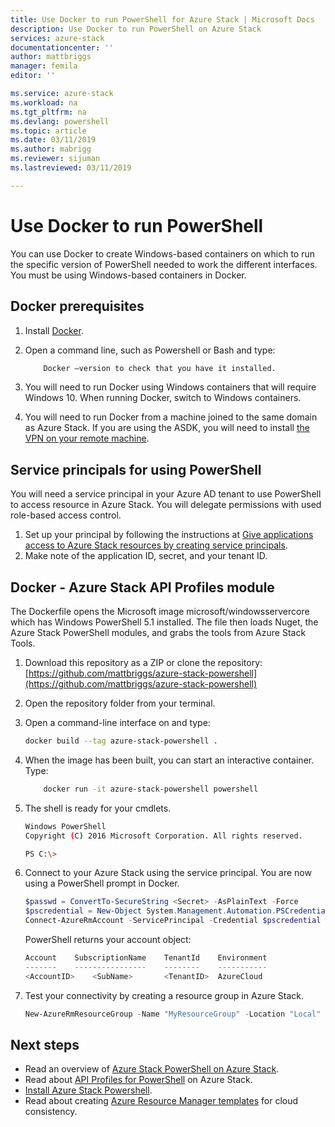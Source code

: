 ```yaml
---
title: Use Docker to run PowerShell for Azure Stack | Microsoft Docs
description: Use Docker to run PowerShell on Azure Stack
services: azure-stack
documentationcenter: ''
author: mattbriggs
manager: femila
editor: ''

ms.service: azure-stack
ms.workload: na
ms.tgt_pltfrm: na
ms.devlang: powershell
ms.topic: article
ms.date: 03/11/2019
ms.author: mabrigg
ms.reviewer: sijuman
ms.lastreviewed: 03/11/2019

---
```

# Use Docker to run PowerShell

You can use Docker to create Windows-based containers on which to run the specific version of PowerShell needed to work the different interfaces. You must be using Windows-based containers in Docker.

## Docker prerequisites

1. Install [Docker](https://docs.docker.com/install/).
2. Open a command line, such as Powershell or Bash and type:

    ```bash
        Docker –version to check that you have it installed.
    ```

3. You will need to run Docker using Windows containers that will require Windows 10. When running Docker, switch to Windows containers.

4. You will need to run Docker from a machine joined to the same domain as Azure Stack. If you are using the ASDK, you will need to install [the VPN on your remote machine](azure-stack-connect-azure-stack.md#connect-to-azure-stack-with-vpn).

## Service principals for using PowerShell

You will need a service principal in your Azure AD tenant to use PowerShell to access resource in Azure Stack. You will delegate permissions with used role-based access control.

1. Set up your principal by following the instructions at [Give applications access to Azure Stack resources by creating service principals](azure-stack-create-service-principals.md).
2. Make note of the application ID, secret, and your tenant ID.

## Docker - Azure Stack API Profiles module

The Dockerfile opens the Microsoft image microsoft/windowsservercore which has Windows PowerShell 5.1 installed. The file then loads Nuget, the Azure Stack PowerShell modules, and grabs the tools from Azure Stack Tools.

1. Download this repository as a ZIP or clone the repository:  
[https://github.com/mattbriggs/azure-stack-powershell](https://github.com/mattbriggs/azure-stack-powershell)

2. Open the repository folder from your terminal.

3. Open a command-line interface on and type:

    ```bash  
    docker build --tag azure-stack-powershell .
    ```

4. When the image has been built, you can start an interactive container. Type:

    ```bash  
        docker run -it azure-stack-powershell powershell
    ```

5. The shell is ready for your cmdlets.

    ```bash
    Windows PowerShell
    Copyright (C) 2016 Microsoft Corporation. All rights reserved.

    PS C:\>
    ```

6. Connect to your Azure Stack using the service principal. You are now using a PowerShell prompt in Docker. 

    ```Powershell
    $passwd = ConvertTo-SecureString <Secret> -AsPlainText -Force
    $pscredential = New-Object System.Management.Automation.PSCredential('<ApplicationID>', $passwd)
    Connect-AzureRmAccount -ServicePrincipal -Credential $pscredential -TenantId <TenantID>
    ```

   PowerShell returns your account object:

    ```PowerShell  
    Account    SubscriptionName    TenantId    Environment
    -------    ----------------    --------    -----------
    <AccountID>    <SubName>       <TenantID>  AzureCloud
    ```

7. Test your connectivity by creating a resource group in Azure Stack.

    ```PowerShell  
    New-AzureRmResourceGroup -Name "MyResourceGroup" -Location "Local"
    ```

## Next steps

-  Read an overview of [Azure Stack PowerShell on Azure Stack](azure-stack-powershell-overview.md).
- Read about [API Profiles for PowerShell](azure-stack-version-profiles.md) on Azure Stack.
- [Install Azure Stack Powershell](../azure-stack-powershell-install.md).
- Read about creating [Azure Resource Manager templates](azure-stack-develop-templates.md) for cloud consistency.